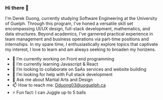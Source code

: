 ### Hi there 👋

I'm Derek Duong, currently studying Software Engineering at the University of Guelph. Through this program, I've honed a versatile skill set encompassing UI/UX design, full-stack development, mathematics, and data structures. Beyond academics, I've garnered practical experience in team management and business operations via part-time positions and internships. In my spare time, I enthusiastically explore topics that captivate my interest, I love to learn and am always seeking to broaden my horizens.

- 🔭 I’m currently working on Front end programming
- 🌱 I’m currently learning Javascript & React
- 👯 I’m looking to collaborate on SaAs services and website building
- 🤔 I’m looking for help with Full stack development
- 💬 Ask me about Martial Arts and Design
- 📫 How to reach me: Dduong03@uoguelph.ca
- ⚡ Fun fact: I can Juggle up to 5 balls 


